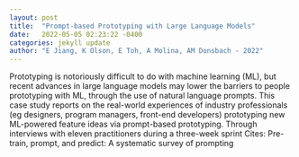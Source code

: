 ```yaml
---
layout: post
title:  "Prompt-based Prototyping with Large Language Models"
date:   2022-05-05 02:23:22 -0400
categories: jekyll update
author: "E Jiang, K Olson, E Toh, A Molina, AM Donsbach - 2022"
---
```

Prototyping is notoriously difficult to do with machine learning (ML), but recent advances in large language models may lower the barriers to people prototyping with ML, through the use of natural language prompts. This case study reports on the real-world experiences of industry professionals (eg designers, program managers, front-end developers) prototyping new ML-powered feature ideas via prompt-based prototyping. Through interviews with eleven practitioners during a three-week sprint Cites: Pre-train, prompt, and predict: A systematic survey of prompting